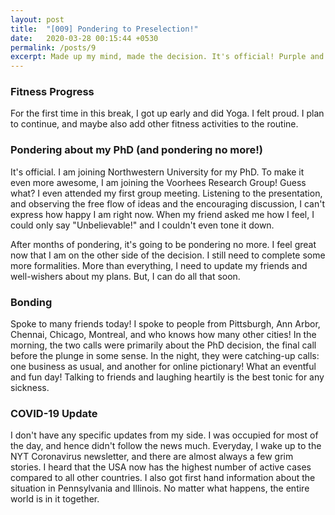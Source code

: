 ```yaml
---
layout: post
title:  "[009] Pondering to Preselection!"
date:   2020-03-28 00:15:44 +0530
permalink: /posts/9
excerpt: Made up my mind, made the decision. It's official! Purple and White it is.
---
```

### Fitness Progress

For the first time in this break, I got up early and did Yoga. I felt proud. I plan to continue, and maybe also add other fitness activities to the routine.

### Pondering about my PhD (and pondering no more!)

It's official. I am joining Northwestern University for my PhD. To make it even more awesome, I am joining the Voorhees Research Group! Guess what? I even attended my first group meeting. Listening to the presentation, and observing the free flow of ideas and the encouraging discussion, I can't express how happy I am right now. When my friend asked me how I feel, I could only say "Unbelievable!" and I couldn't even tone it down.

After months of pondering, it's going to be pondering no more. I feel great now that I am on the other side of the decision. I still need to complete some more formalities. More than everything, I need to update my friends and well-wishers about my plans. But, I can do all that soon.

### Bonding

Spoke to many friends today! I spoke to people from Pittsburgh, Ann Arbor, Chennai, Chicago, Montreal, and who knows how many other cities! In the morning, the two calls were primarily about the PhD decision, the final call before the plunge in some sense. In the night, they were catching-up calls: one business as usual, and another for online pictionary! What an eventful and fun day! Talking to friends and laughing heartily is the best tonic for any sickness.

### COVID-19 Update

I don't have any specific updates from my side. I was occupied for most of the day, and hence didn't follow the news much. Everyday, I wake up to the NYT Coronavirus newsletter, and there are almost always a few grim stories. I heard that the USA now has the highest number of active cases compared to all other countries. I also got first hand information about the situation in Pennsylvania and Illinois. No matter what happens, the entire world is in it together.
